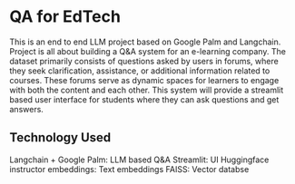 # QA for EdTech

This is an end to end LLM project based on Google Palm and Langchain. Project is all about building a Q&A system for an e-learning company. The dataset primarily consists of questions asked by users in forums, where they seek clarification, assistance, or additional information related to courses. These forums serve as dynamic spaces for learners to engage with both the content and each other. This system will provide a streamlit based user interface for students where they can ask questions and get answers.

## Technology Used

Langchain + Google Palm: LLM based Q&A
Streamlit: UI
Huggingface instructor embeddings: Text embeddings
FAISS: Vector databse
